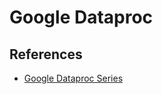 # Google Dataproc

## References

- [Google Dataproc Series](https://www.youtube.com/watch?v=mexsZ5aK0XU&list=PLeOtIjHQdqvFtYzoFL-DCYx_Sw-5iBJQ4)

